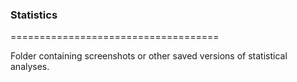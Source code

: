 ### Statistics

====================================

Folder containing screenshots or other saved versions of statistical analyses.
